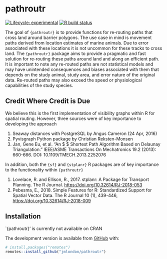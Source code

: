 
<!-- README.md is generated from README.Rmd. Please edit that file -->

# pathroutr

<!-- badges: start -->

[![Lifecycle:
experimental](https://img.shields.io/badge/lifecycle-experimental-orange.svg)](https://www.tidyverse.org/lifecycle/#experimental)
[![R build
status](https://github.com/jmlondon/pathroutr/workflows/R-CMD-check/badge.svg)](https://github.com/jmlondon/pathroutr/actions)
<!-- badges: end -->

The goal of `{pathroutr}` is to provide functions for re-routing paths
that cross land around barrier polygons. The use case in mind is
movement paths derived from location estimates of marine animals. Due to
error associated with these locations it is not uncommon for these
tracks to cross land. The `{pathroutr}` package aims to provide a
pragmatic and fast solution for re-routing these paths around land and
along an efficient path. It is important to note any re-routed paths are
not statistical models and may have unintended consequences and biases
associated with them that depends on the study animal, study area, and
error nature of the original data. Re-routed paths may also exceed the
speed or physiological capabilities of the study species.

## Credit Where Credit is Due

We believe this is the first implementation of visibility graphs within
R for spatial routing. However, three sources were of key importance to
developing the approach

1.  Seaway distances with PostgreSQL by Angus Cameron (24 Apr, 2016)
2.  Pyvisgraph Python package by Christian Reksten-Monsen
3.  Jan, Gene Eu, et al. “An $ $ Shortest Path Algorithm Based on
    Delaunay Triangulation.” IEEE/ASME Transactions On Mechatronics 19.2
    (2013): 660-666. DOI: 10.1109/TMECH.2013.2252076

In addition, both the `{sf}` and `{stplanr}` R packages are of key
importance to the functionality within `{pathroutr}`

1.  Lovelace, R. and Ellison, R., 2017. stplanr: A Package for Transport
    Planning. The R Journal. <https://doi.org/10.32614/RJ-2018-053>
2.  Pebesma, E., 2018. Simple Features for R: Standardized Support for
    Spatial Vector Data. The R Journal 10 (1), 439-446,
    <https://doi.org/10.32614/RJ-2018-009>

## Installation

\`{pathroutr}’ is currently not available on CRAN

The development version is available from
[GitHub](https://github.com/jmlondon/pathroutr) with:

``` r
# install.packages("remotes")
remotes::install_github("jmlondon/pathroutr")
```
